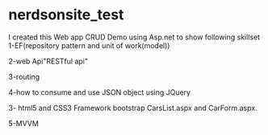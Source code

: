 nerdsonsite_test
================

I created this Web app CRUD Demo using Asp.net to show following skillset 
1-EF(repository pattern  and unit of work(model)) 

2-web Api"RESTful api"

3-routing 

4-how to consume and use  JSON object using JQuery  

3- html5 and CSS3 Framework bootstrap CarsList.aspx and CarForm.aspx.

5-MVVM
